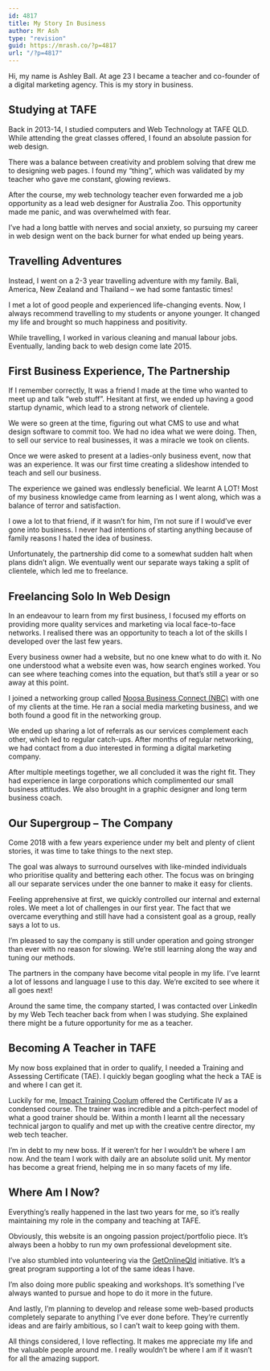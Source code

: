 ```yaml
---
id: 4817
title: My Story In Business
author: Mr Ash
type: "revision"
guid: https://mrash.co/?p=4817
url: "/?p=4817"
---
```


Hi, my name is Ashley Ball. At age 23 I became a teacher and co-founder of a digital marketing agency. This is my story in business.

## Studying at TAFE

Back in 2013-14, I studied computers and Web Technology at TAFE QLD. While attending the great classes offered, I found an absolute passion for web design.

There was a balance between creativity and problem solving that drew me to designing web pages. I found my “thing”, which was validated by my teacher who gave me constant, glowing reviews.

After the course, my web technology teacher even forwarded me a job opportunity as a lead web designer for Australia Zoo. This opportunity made me panic, and was overwhelmed with fear.

I’ve had a long battle with nerves and social anxiety, so pursuing my career in web design went on the back burner for what ended up being years.

## Travelling Adventures

Instead, I went on a 2-3 year travelling adventure with my family. Bali, America, New Zealand and Thailand – we had some fantastic times!

I met a lot of good people and experienced life-changing events. Now, I always recommend travelling to my students or anyone younger. It changed my life and brought so much happiness and positivity.

While travelling, I worked in various cleaning and manual labour jobs. Eventually, landing back to web design come late 2015.

## First Business Experience, The Partnership

If I remember correctly, It was a friend I made at the time who wanted to meet up and talk “web stuff”. Hesitant at first, we ended up having a good startup dynamic, which lead to a strong network of clientele.

We were so green at the time, figuring out what CMS to use and what design software to commit too. We had no idea what we were doing. Then, to sell our service to real businesses, it was a miracle we took on clients.

Once we were asked to present at a ladies-only business event, now that was an experience. It was our first time creating a slideshow intended to teach and sell our business.

The experience we gained was endlessly beneficial. We learnt A LOT! Most of my business knowledge came from learning as I went along, which was a balance of terror and satisfaction.

I owe a lot to that friend, if it wasn’t for him, I’m not sure if I would’ve ever gone into business. I never had intentions of starting anything because of family reasons I hated the idea of business.

Unfortunately, the partnership did come to a somewhat sudden halt when plans didn’t align. We eventually went our separate ways taking a split of clientele, which led me to freelance.

## Freelancing Solo In Web Design

In an endeavour to learn from my first business, I focused my efforts on providing more quality services and marketing via local face-to-face networks. I realised there was an opportunity to teach a lot of the skills I developed over the last few years.

Every business owner had a website, but no one knew what to do with it. No one understood what a website even was, how search engines worked. You can see where teaching comes into the equation, but that’s still a year or so away at this point.

I joined a networking group called [Noosa Business Connect (NBC)](https://noosabc.com.au/) with one of my clients at the time. He ran a social media marketing business, and we both found a good fit in the networking group.

We ended up sharing a lot of referrals as our services complement each other, which led to regular catch-ups. After months of regular networking, we had contact from a duo interested in forming a digital marketing company.

After multiple meetings together, we all concluded it was the right fit. They had experience in large corporations which complimented our small business attitudes. We also brought in a graphic designer and long term business coach.

## Our Supergroup – The Company

Come 2018 with a few years experience under my belt and plenty of client stories, it was time to take things to the next step.

The goal was always to surround ourselves with like-minded individuals who prioritise quality and bettering each other. The focus was on bringing all our separate services under the one banner to make it easy for clients.

Feeling apprehensive at first, we quickly controlled our internal and external roles. We meet a lot of challenges in our first year. The fact that we overcame everything and still have had a consistent goal as a group, really says a lot to us.

I’m pleased to say the company is still under operation and going stronger than ever with no reason for slowing. We’re still learning along the way and tuning our methods.

The partners in the company have become vital people in my life. I’ve learnt a lot of lessons and language I use to this day. We’re excited to see where it all goes next!

Around the same time, the company started, I was contacted over LinkedIn by my Web Tech teacher back from when I was studying. She explained there might be a future opportunity for me as a teacher.

## Becoming A Teacher in TAFE

My now boss explained that in order to qualify, I needed a Training and Assessing Certificate (TAE). I quickly began googling what the heck a TAE is and where I can get it.

Luckily for me, [Impact Training Coolum](https://itc.qld.edu.au/) offered the Certificate IV as a condensed course. The trainer was incredible and a pitch-perfect model of what a good trainer should be. Within a month I learnt all the necessary technical jargon to qualify and met up with the creative centre director, my web tech teacher.

I’m in debt to my new boss. If it weren’t for her I wouldn’t be where I am now. And the team I work with daily are an absolute solid unit. My mentor has become a great friend, helping me in so many facets of my life.

## Where Am I Now?

Everything’s really happened in the last two years for me, so it’s really maintaining my role in the company and teaching at TAFE.

Obviously, this website is an ongoing passion project/portfolio piece. It’s always been a hobby to run my own professional development site.

I’ve also stumbled into volunteering via the [GetOnlineQld](https://mrash.co/getonlineqld-volunteer-mentor-program/) initiative. It’s a great program supporting a lot of the same ideas I have.

I’m also doing more public speaking and workshops. It’s something I’ve always wanted to pursue and hope to do it more in the future.

And lastly, I’m planning to develop and release some web-based products completely separate to anything I’ve ever done before. They’re currently ideas and are fairly ambitious, so I can’t wait to keep going with them.

All things considered, I love reflecting. It makes me appreciate my life and the valuable people around me. I really wouldn’t be where I am if it wasn’t for all the amazing support.